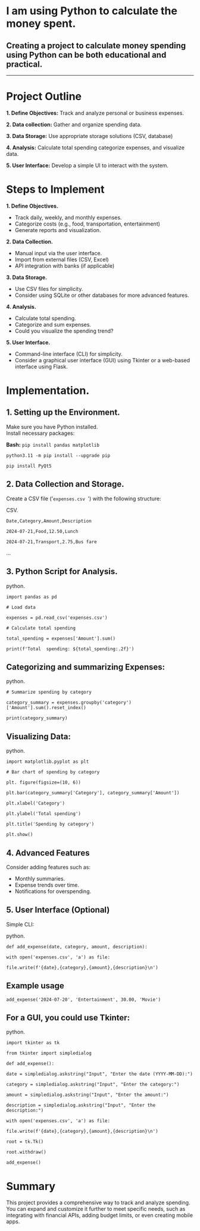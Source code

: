 # I am using Python to calculate the money spent.

## Creating a project to  calculate money spending using Python can be both educational and practical.
---

# Project Outline
  **1. Define Objectives:** Track and analyze personal or business expenses.
  
  **2. Data collection:** Gather and organize spending data.
  
  **3. Data Storage:** Use appropriate storage solutions (CSV, database)
  
  **4. Analysis:** Calculate total spending categorize expenses, and visualize data.
  
  **5. User Interface:** Develop a simple UI to interact with the system.

# Steps to Implement
 **1. Define Objectives.**
 - Track daily, weekly, and monthly expenses.
 - Categorize costs (e.g., food, transportation, entertainment)
 - Generate reports and visualization.
	
 **2. Data Collection.**
 - Manual input via the user interface.
 - Import from external files (CSV, Excel)
 - API integration with banks (if applicable)
 	
  **3. Data Storage.**
  - Use CSV files for simplicity.
  - Consider using SQLite or other databases for more advanced features.
  
  **4. Analysis.**	
   - Calculate total spending.
   - Categorize and sum expenses.
   - Could you visualize the spending trend?
  	
  **5. User Interface.**
  - Command-line interface (CLI) for simplicity.
  - Consider a graphical user interface (GUI) using Tkinter or a web-based interface using Flask.
  	  
  # Implementation.
   ## 1. Setting up the Environment.
   Make sure you have Python installed.    
   	Install necessary packages:
    
  **Bash:** `pip install pandas matplotlib `
  
  `python3.11 -m pip install --upgrade pip `
  
  `pip install PyQt5 `
   	      
   ## 2. Data Collection and Storage.
   
   Create a CSV file ('`expenses.csv `') with the following structure:
   
   CSV.
   
   `Date,Category,Amount,Description `
   
   `2024-07-21,Food,12.50,Lunch `
   
   `2024-07-21,Transport,2.75,Bus fare `
   
   ...
  ## 3. Python Script for Analysis.
   
   python.
   
   `import pandas as pd `
   
   `# Load data `
   
   `expenses = pd.read_csv('expenses.csv') `
   
   `# Calculate total spending `
   
   `total_spending = expenses['Amount'].sum() `
   
   `print(f'Total  spending: ${total_spending:.2f}') `
   
   ## Categorizing and summarizing Expenses:
   
   python.
   
   `# Summarize spending by category `
   
   `category_summary = expenses.groupby('category')['Amount'].sum().reset_index() `
   
   `print(category_summary) `
   	
  ## Visualizing Data:
  python.
  
  `import matplotlib.pyplot as plt `
  
  `# Bar chart of spending by category `
  
  `plt. figure(figsize=(10, 6)) `
  
  `plt.bar(category_summary['Category'], category_summary['Amount']) `
  
  `plt.xlabel('Category') `
  
  `plt.ylabel('Total spending') `
  
  `plt.title('Spending by category') `
  
  `plt.show() `
  
  ## 4. Advanced Features
  Consider adding features such as:
  - Monthly summaries.
  - Expense trends over time.
  - Notifications for overspending.

## 5. User Interface (Optional)
Simple CLI:

python.

`def add_expense(date, category, amount, description): `

`with open('expenses.csv', 'a') as file: `

`file.write(f'{date},{category},{amount},{description}\n') `

## Example usage
`add_expense('2024-07-20', 'Entertainment', 30.00, 'Movie') `


## For a GUI, you could use Tkinter:

python.

`import tkinter as tk `

`from tkinter import simpledialog `

`def add_expense(): `

`date = simpledialog.askstring("Input", "Enter the date (YYYY-MM-DD):") `

`category = simpledialog.askstring("Input", "Enter the category:") `

`amount = simpledialog.askstring("Input", "Enter the amount:") `

`description = simpledialog.askstring("Input", "Enter the description:") `

`with open('expenses.csv', 'a') as file: `

`file.write(f'{date},{category},{amount},{description}\n') `

`root = tk.Tk() `

`root.withdraw() `

`add_expense() `

# Summary
This project provides a comprehensive way to track and analyze spending.
You can expand and customize it further to meet specific needs, such as 
integrating with financial APIs, adding budget limits, or even creating mobile apps.
